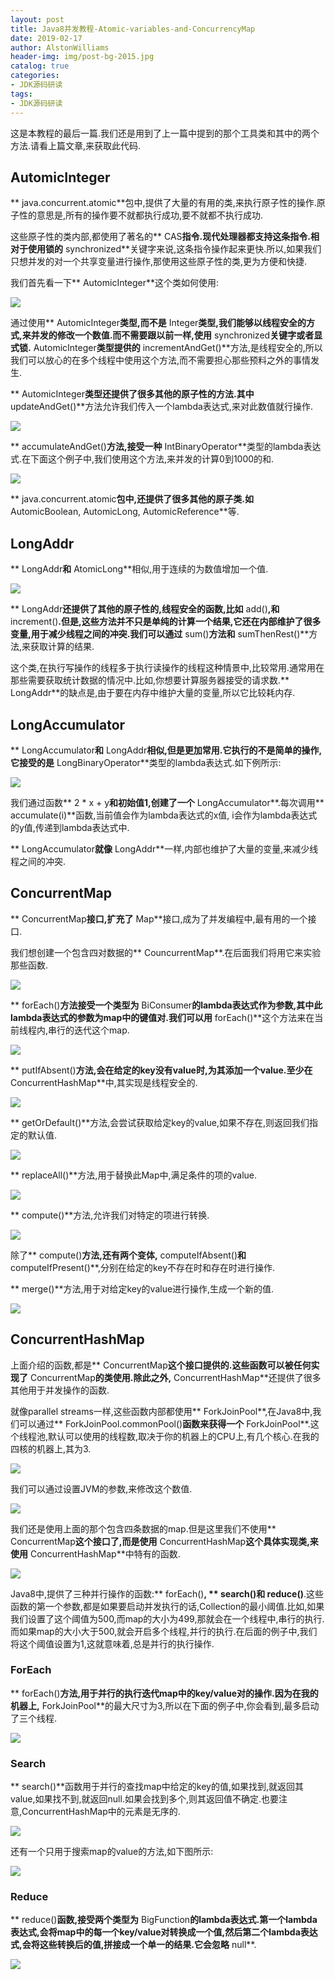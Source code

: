 ```yaml
---
layout: post
title: Java8并发教程-Atomic-variables-and-ConcurrencyMap
date: 2019-02-17
author: AlstonWilliams
header-img: img/post-bg-2015.jpg
catalog: true
categories:
- JDK源码研读
tags:
- JDK源码研读
---
```

这是本教程的最后一篇.我们还是用到了上一篇中提到的那个工具类和其中的两个方法.请看上篇文章,来获取此代码.

## AutomicInteger
** java.concurrent.atomic**包中,提供了大量的有用的类,来执行原子性的操作.原子性的意思是,所有的操作要不就都执行成功,要不就都不执行成功.

这些原子性的类内部,都使用了著名的** CAS**指令.现代处理器都支持这条指令.相对于使用锁的** synchronized**关键字来说,这条指令操作起来更快.所以,如果我们只想并发的对一个共享变量进行操作,那使用这些原子性的类,更为方便和快捷.

我们首先看一下** AutomicInteger**这个类如何使用:


![](http://upload-images.jianshu.io/upload_images/4108852-4c6ec1d4bef0cc63.png?imageMogr2/auto-orient/strip%7CimageView2/2/w/1240)


通过使用** AutomicInteger**类型,而不是** Integer**类型,我们能够以线程安全的方式,来并发的修改一个数值.而不需要跟以前一样,使用** synchronized**关键字或者显式锁.** AutomicInteger**类型提供的** incrementAndGet()**方法,是线程安全的,所以我们可以放心的在多个线程中使用这个方法,而不需要担心那些预料之外的事情发生.

** AutomicInteger**类型还提供了很多其他的原子性的方法.其中**updateAndGet()**方法允许我们传入一个lambda表达式,来对此数值就行操作.


![](http://upload-images.jianshu.io/upload_images/4108852-fd772e87b2c83438.png?imageMogr2/auto-orient/strip%7CimageView2/2/w/1240)


** accumulateAndGet()**方法,接受一种** IntBinaryOperator**类型的lambda表达式.在下面这个例子中,我们使用这个方法,来并发的计算0到1000的和.


![](http://upload-images.jianshu.io/upload_images/4108852-4a38ae38595a48cd.png?imageMogr2/auto-orient/strip%7CimageView2/2/w/1240)


** java.concurrent.atomic**包中,还提供了很多其他的原子类.如** AutomicBoolean, AutomicLong, AutomicReference**等.

## LongAddr

** LongAddr**和** AtomicLong**相似,用于连续的为数值增加一个值.


![](http://upload-images.jianshu.io/upload_images/4108852-48c07ff44eeab785.png?imageMogr2/auto-orient/strip%7CimageView2/2/w/1240)


** LongAddr**还提供了其他的原子性的,线程安全的函数,比如** add()**,和** increment()**.但是,这些方法并不只是单纯的计算一个结果,它还在内部维护了很多变量,用于减少线程之间的冲突.我们可以通过** sum()**方法和** sumThenRest()**方法,来获取计算的结果.

这个类,在执行写操作的线程多于执行读操作的线程这种情景中,比较常用.通常用在那些需要获取统计数据的情况中.比如,你想要计算服务器接受的请求数.** LongAddr**的缺点是,由于要在内存中维护大量的变量,所以它比较耗内存.

## LongAccumulator

** LongAccumulator**和** LongAddr**相似,但是更加常用.它执行的不是简单的操作,它接受的是** LongBinaryOperator**类型的lambda表达式.如下例所示:


![](http://upload-images.jianshu.io/upload_images/4108852-95327b52cfdfb8aa.png?imageMogr2/auto-orient/strip%7CimageView2/2/w/1240)


我们通过函数** 2 * x + y**和初始值1,创建了一个** LongAccumulator**.每次调用** accumulate(i)**函数,当前值会作为lambda表达式的x值, i会作为lambda表达式的y值,传递到lambda表达式中.

** LongAccumulator**就像** LongAddr**一样,内部也维护了大量的变量,来减少线程之间的冲突.

## ConcurrentMap

** ConcurrentMap**接口,扩充了** Map**接口,成为了并发编程中,最有用的一个接口.

我们想创建一个包含四对数据的** CouncurrentMap**.在后面我们将用它来实验那些函数.


![](http://upload-images.jianshu.io/upload_images/4108852-16e8375a1c9ec938.png?imageMogr2/auto-orient/strip%7CimageView2/2/w/1240)


** forEach()**方法接受一个类型为** BiConsumer**的lambda表达式作为参数,其中此lambda表达式的参数为map中的键值对.我们可以用** forEach()**这个方法来在当前线程内,串行的迭代这个map.


![](http://upload-images.jianshu.io/upload_images/4108852-73c38ab30974cd9c.png?imageMogr2/auto-orient/strip%7CimageView2/2/w/1240)


** putIfAbsent()**方法,会在给定的key没有value时,为其添加一个value.至少在** ConcurrentHashMap**中,其实现是线程安全的.


![](http://upload-images.jianshu.io/upload_images/4108852-dfee53fb5cd16dc7.png?imageMogr2/auto-orient/strip%7CimageView2/2/w/1240)


** getOrDefault()**方法,会尝试获取给定key的value,如果不存在,则返回我们指定的默认值.


![](http://upload-images.jianshu.io/upload_images/4108852-edc237bc1f057d5f.png?imageMogr2/auto-orient/strip%7CimageView2/2/w/1240)


** replaceAll()**方法,用于替换此Map中,满足条件的项的value.


![](http://upload-images.jianshu.io/upload_images/4108852-a3ff3151294e5ad3.png?imageMogr2/auto-orient/strip%7CimageView2/2/w/1240)


** compute()**方法,允许我们对特定的项进行转换.


![](http://upload-images.jianshu.io/upload_images/4108852-3eee4150b73f73c5.png?imageMogr2/auto-orient/strip%7CimageView2/2/w/1240)


除了** compute()**方法,还有两个变体,** computeIfAbsent()**和** computeIfPresent()**,分别在给定的key不存在时和存在时进行操作.

** merge()**方法,用于对给定key的value进行操作,生成一个新的值.


![](http://upload-images.jianshu.io/upload_images/4108852-2bf1e3e4653ce8a3.png?imageMogr2/auto-orient/strip%7CimageView2/2/w/1240)


## ConcurrentHashMap

上面介绍的函数,都是** ConcurrentMap**这个接口提供的.这些函数可以被任何实现了** ConcurrentMap**的类使用.除此之外,** ConcurrentHashMap**还提供了很多其他用于并发操作的函数.

就像parallel streams一样,这些函数内部都使用** ForkJoinPool**,在Java8中,我们可以通过** ForkJoinPool.commonPool()**函数来获得一个** ForkJoinPool**.这个线程池,默认可以使用的线程数,取决于你的机器上的CPU上,有几个核心.在我的四核的机器上,其为3.


![](http://upload-images.jianshu.io/upload_images/4108852-7469816ffbae04d5.png?imageMogr2/auto-orient/strip%7CimageView2/2/w/1240)


我们可以通过设置JVM的参数,来修改这个数值.


![](http://upload-images.jianshu.io/upload_images/4108852-1f4ae735b23f7f16.png?imageMogr2/auto-orient/strip%7CimageView2/2/w/1240)


我们还是使用上面的那个包含四条数据的map.但是这里我们不使用** ConcurrentMap**这个接口了,而是使用** ConcurrentHashMap**这个具体实现类,来使用** ConcurrentHashMap**中特有的函数.


![](http://upload-images.jianshu.io/upload_images/4108852-2895812a7cc955ca.png?imageMogr2/auto-orient/strip%7CimageView2/2/w/1240)


Java8中,提供了三种并行操作的函数:** forEach()**, ** search()**和** reduce()**.这些函数的第一个参数,都是如果要启动并发执行的话,Collection的最小阈值.比如,如果我们设置了这个阈值为500,而map的大小为499,那就会在一个线程中,串行的执行.而如果map的大小大于500,就会开启多个线程,并行的执行.在后面的例子中,我们将这个阈值设置为1,这就意味着,总是并行的执行操作.

### ForEach

** forEach()**方法,用于并行的执行迭代map中的key/value对的操作.因为在我的机器上,** ForkJoinPool**的最大尺寸为3,所以在下面的例子中,你会看到,最多启动了三个线程.


![](http://upload-images.jianshu.io/upload_images/4108852-48c64c968d362409.png?imageMogr2/auto-orient/strip%7CimageView2/2/w/1240)


### Search

** search()**函数用于并行的查找map中给定的key的值,如果找到,就返回其value,如果找不到,就返回null.如果会找到多个,则其返回值不确定.也要注意,ConcurrentHashMap中的元素是无序的.


![](http://upload-images.jianshu.io/upload_images/4108852-e1f47a2ddd21307f.png?imageMogr2/auto-orient/strip%7CimageView2/2/w/1240)


还有一个只用于搜索map的value的方法,如下图所示:


![](http://upload-images.jianshu.io/upload_images/4108852-31f1f1887f1ae1f3.png?imageMogr2/auto-orient/strip%7CimageView2/2/w/1240)


### Reduce

** reduce()**函数,接受两个类型为** BigFunction**的lambda表达式.第一个lambda表达式,会将map中的每一个key/value对转换成一个值,然后第二个lambda表达式,会将这些转换后的值,拼接成一个单一的结果.它会忽略** null**.


![](http://upload-images.jianshu.io/upload_images/4108852-ccaf26be39d5bcbe.png?imageMogr2/auto-orient/strip%7CimageView2/2/w/1240)
